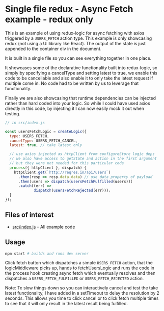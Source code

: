 # Single file redux - Async Fetch example - redux only

This is an example of using redux-logic for async fetching with axios triggered by a `USERS_FETCH` action type. This example is only showcasing redux (not using a UI library like React). The output of the state is just appended to the container div in the document.

It is built in a single file so you can see everything together in one place.

It showcases some of the declarative functionality built into redux-logic, so simply by specifying a cancelType and setting latest to true, we enable this code to be cancellable and also enable it to only take the latest request if multiple come in. No code had to be written by us to leverage that functionality.

Finally we are also showcasing that runtime dependencies can be injected rather than hard coded into your logic. So while I could have used axios directly in this code, by injecting it I can now easily mock it out when testing.


```js
// in src/index.js

const usersFetchLogic = createLogic({
  type: USERS_FETCH,
  cancelType: USERS_FETCH_CANCEL,
  latest: true, // take latest only

  // use axios injected as httpClient from configureStore logic deps
  // we also have access to getState and action in the first argument
  // but they were not needed for this particular code
  process({ httpClient }, dispatch) {
    httpClient.get(`http://reqres.in/api/users`)
      .then(resp => resp.data.data) // use data property of payload
      .then(users => dispatch(usersFetchFulfilled(users)))
      .catch((err) =>
             dispatch(usersFetchRejected(err)));
  }
});
```

## Files of interest

 - [src/index.js](./src/index.js) - All example code

## Usage

```bash
npm start # builds and runs dev server
```

Click fetch button which dispatches a simple `USERS_FETCH` action, that the logicMiddleware picks up, hands to fetchUsersLogic and runs the code in the process hook creating async fetch which eventually resolves and then dispatches a `USERS_FETCH_FULFILLED` or `USERS_FETCH_REJECTED` action.

Note: To slow things down so you can interactively cancel and test the take latest functionality, I have added in a setTimeout to delay the resolution by 2 seconds. This allows you time to click cancel or to click fetch multiple times to see that it will only result in the latest result being fulfilled.
